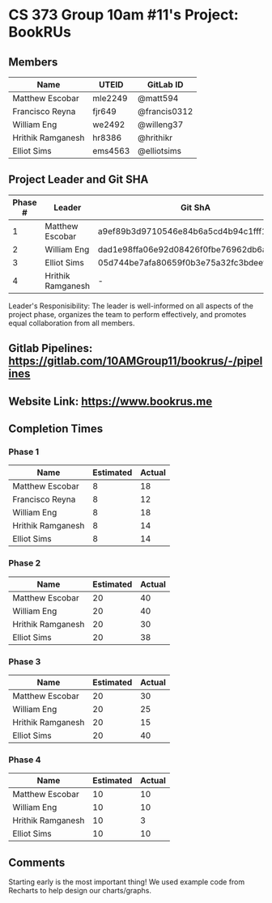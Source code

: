# CS 373 Group 10am \#11's Project: BookRUs

## Members

| Name                 | UTEID   | GitLab ID       |
| -------------------- | ------- | --------------- |
| Matthew Escobar      | mle2249 | @matt594        |
| Francisco Reyna      | fjr649  | @francis0312    |
| William Eng          | we2492  | @willeng37      |
| Hrithik Ramganesh    | hr8386  | @hrithikr       |
| Elliot Sims          | ems4563 | @elliotsims     |

## Project Leader and Git SHA

| Phase #  | Leader               | Git ShA   |
| -------- | -------------------- | --------- |
| 1        | Matthew Escobar      | a9ef89b3d9710546e84b6a5cd4b94c1fff161134         |
| 2        | William Eng          | dad1e98ffa06e92d08426f0fbe76962db6a864ea         |
| 3        | Elliot Sims          | 05d744be7afa80659f0b3e75a32fc3bdeefdc126         |
| 4        | Hrithik Ramganesh    | -         |

Leader's Responisibility: The leader is well-informed on all aspects of the project phase, organizes the team to perform effectively, and promotes equal collaboration from all members.

## Gitlab Pipelines: https://gitlab.com/10AMGroup11/bookrus/-/pipelines

## Website Link: https://www.bookrus.me

## Completion Times

### Phase 1

| Name                 | Estimated | Actual |
| -------------------- | --------- | ------ |
| Matthew Escobar      | 8         | 18     |
| Francisco Reyna      | 8         | 12     |
| William Eng          | 8         | 18     |
| Hrithik Ramganesh    | 8         | 14     |
| Elliot Sims          | 8         | 14     |

### Phase 2

| Name                 | Estimated | Actual |
| -------------------- | --------- | ------ |
| Matthew Escobar      | 20        | 40     |
| William Eng          | 20        | 40     |
| Hrithik Ramganesh    | 20        | 30     |
| Elliot Sims          | 20        | 38     |

### Phase 3

| Name                 | Estimated | Actual |
| -------------------- | --------- | ------ |
| Matthew Escobar      | 20        | 30     |
| William Eng          | 20        | 25     |
| Hrithik Ramganesh    | 20        | 15     |
| Elliot Sims          | 20        | 40     |

### Phase 4

| Name                 | Estimated | Actual |
| -------------------- | --------- | ------ |
| Matthew Escobar      | 10        | 10     |
| William Eng          | 10        | 10     |
| Hrithik Ramganesh    | 10        | 3      |
| Elliot Sims          | 10        | 10     |


## Comments

Starting early is the most important thing! We used example code
from Recharts to help design our charts/graphs.
